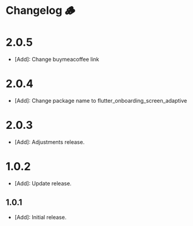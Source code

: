 # Changelog 🪵

# 2.0.5

- [Add]: Change buymeacoffee link

# 2.0.4

- [Add]: Change package name to flutter_onboarding_screen_adaptive

# 2.0.3

- [Add]: Adjustments release.

# 1.0.2

- [Add]: Update release.

## 1.0.1

- [Add]: Initial release.
